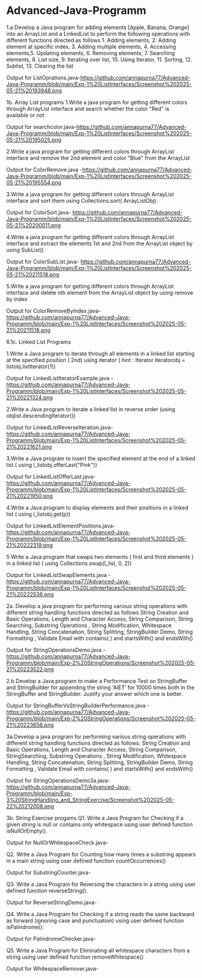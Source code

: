 # Advanced-Java-Programm
1.a Develop a Java program for adding elements [Apple, Banana, Orange] into an ArrayList and a LinkedList to perform the following operations with different functions directed as follows 1. Adding elements, 2. Adding element at specific index, 3. Adding multiple elements, 4. Accessing elements,5. Updating elements, 6. Removing elements, 7. Searching elements, 8. List size, 9. Iterating over list, 10. Using Iterator, 11. Sorting, 12. Sublist, 13. Clearing the list

Output for ListOprations.java-https://github.com/annapurna77/Advanced-Java-Programm/blob/main/Exp-1%20ListInterfaces/Screenshot%202025-05-21%20193948.png

1b. Array List programs
1.Write a java program for getting different colors through ArrayList interface and search whether the color "Red" is available or not 

Output for searchcolor.java-https://github.com/annapurna77/Advanced-Java-Programm/blob/main/Exp-1%20ListInterfaces/Screenshot%202025-05-21%20195025.png

2.Write a java program for getting different colors through ArrayList interface and remove the 2nd element and color "Blue" from the ArrayList

Output for ColorRemove.java -https://github.com/annapurna77/Advanced-Java-Programm/blob/main/Exp-1%20ListInterfaces/Screenshot%202025-05-21%20195554.png

3.Write a java program for getting different colors through ArrayList interface and sort them using Collections.sort( ArrayListObj).

Output for ColorSort.java- https://github.com/annapurna77/Advanced-Java-Programm/blob/main/Exp-1%20ListInterfaces/Screenshot%202025-05-21%20200011.png

4.Write a java program for getting different colors through ArrayList interface and extract the elements 1st and 2nd from the ArrayList object by using SubList()

Output for ColorSubList.java- https://github.com/annapurna77/Advanced-Java-Programm/blob/main/Exp-1%20ListInterfaces/Screenshot%202025-05-21%20211518.png

5.Write a java program for getting different colors through ArrayList interface and delete nth element from the ArrayList object by using remove by index

Output for ColorRemoveByIndex.java-https://github.com/annapurna77/Advanced-Java-Programm/blob/main/Exp-1%20ListInterfaces/Screenshot%202025-05-21%20211518.png

6.1c. Linked List Programs

1.Write a Java program to iterate through all elements in a linked list starting at the specified position ( 2nd) using iterator ( hint : Iterator iteratorobj = listobj.listIterator(1))

Output for LinkedListIteratorExample.java -https://github.com/annapurna77/Advanced-Java-Programm/blob/main/Exp-1%20ListInterfaces/Screenshot%202025-05-21%20221324.png

2.Write a Java program to iterate a linked list in reverse order (using objlist.descendingIterator())

Output for LinkedListReverseIteration.java-https://github.com/annapurna77/Advanced-Java-Programm/blob/main/Exp-1%20ListInterfaces/Screenshot%202025-05-21%20221621.png

3.Write a Java program to insert the specified element at the end of a linked list.( using l_listobj.offerLast("Pink"))

Output for LinkedListOfferLast.java-https://github.com/annapurna77/Advanced-Java-Programm/blob/main/Exp-1%20ListInterfaces/Screenshot%202025-05-21%20221950.png

4.Write a Java program to display elements and their positions in a linked list ( using l_listobj.get(p))

Output for LinkedListElementPositions.java-https://github.com/annapurna77/Advanced-Java-Programm/blob/main/Exp-1%20ListInterfaces/Screenshot%202025-05-21%20222319.png

5 Write a Java program that swaps two elements ( first and third elements ) in a linked list ( using Collections.swap(l_list, 0, 2))

Output for LinkedListSwapElements.java -https://github.com/annapurna77/Advanced-Java-Programm/blob/main/Exp-1%20ListInterfaces/Screenshot%202025-05-21%20222536.png

2a. Develop a java program for performing various string operations with different string handling functions directed as follows String Creation and Basic Operations, Length and Character Access, String Comparison, String Searching, Substring Operations , String Modification, Whitespace Handling, String Concatenation, String Splitting, StringBuilder Demo, String Formatting , Validate Email with contains( ) and startsWith() and endsWith()

Output for StringOperationsDemo.java -https://github.com/annapurna77/Advanced-Java-Programm/blob/main/Exp-2%20StringOperations/Screenshot%202025-05-21%20223522.png

2.b Develop a Java program to make a Performance Test on StringBuffer and StringBuilder for appending the string ‘AIET’ for 10000 times both in the StringBuffer and StringBuilder. Justify your answer which one is better.

Output for StringBufferVsStringBuilderPerformance.java -https://github.com/annapurna77/Advanced-Java-Programm/blob/main/Exp-2%20StringOperations/Screenshot%202025-05-21%20223656.png

3a.Develop a java program for performing various string operations with different string handling functions directed as follows: String Creation and Basic Operations, Length and Character Access, String Comparison, StringSearching, Substring Operations , String Modification, Whitespace Handling, String Concatenation, String Splitting, StringBuilder Demo, String Formatting , Validate Email with contains( ) and startsWith() and endsWith()

Output for StringOperationsDemo3a.java-https://github.com/annapurna77/Advanced-Java-Programm/blob/main/Exp-3%20StringHandling_and_StringExercise/Screenshot%202025-05-22%20212008.png

3b. String Exercise progams
Q1. Write a Java Program for Checking if a given string is null or contains only whitespace using user defined function isNullOrEmpty().

Output for NullOrWhitespaceCheck.java-

Q2. Write a Java Program for Counting how many times a substring appears in a main string using user defined function countOccurrences()

Output for SubstringCounter.java-

Q3. Write a Java Program for Reversing the characters in a string using user defined function reverseString().

Output for ReverseStringDemo.java-

Q4. Write a Java Program for Checking if a string reads the same backward as forward (ignoring case and punctuation) using user defined function isPalindrome():

Output for PalindromeChecker.java-

Q5. Write a Java Program for Eliminating all whitespace characters from a string using user defined function removeWhitespace()

Output for WhitespaceRemover.java-
